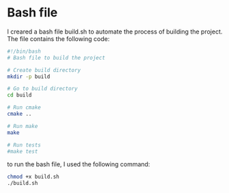# Bash file
I creared a bash file build.sh to automate the process of building the project. The file contains the following code:
```bash
#!/bin/bash
# Bash file to build the project

# Create build directory
mkdir -p build

# Go to build directory
cd build

# Run cmake
cmake ..

# Run make
make

# Run tests
#make test

```

to run the bash file, I used the following command:
```bash
chmod +x build.sh
./build.sh
```